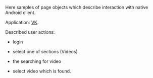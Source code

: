 Here samples of page objects which describe interaction with native Android client.

Application: [VK](https://play.google.com/store/apps/details?id=com.vkontakte.android).

Described user actions:

- login

- select one of sections (Videos)

- the searching for video

- select video which is found.